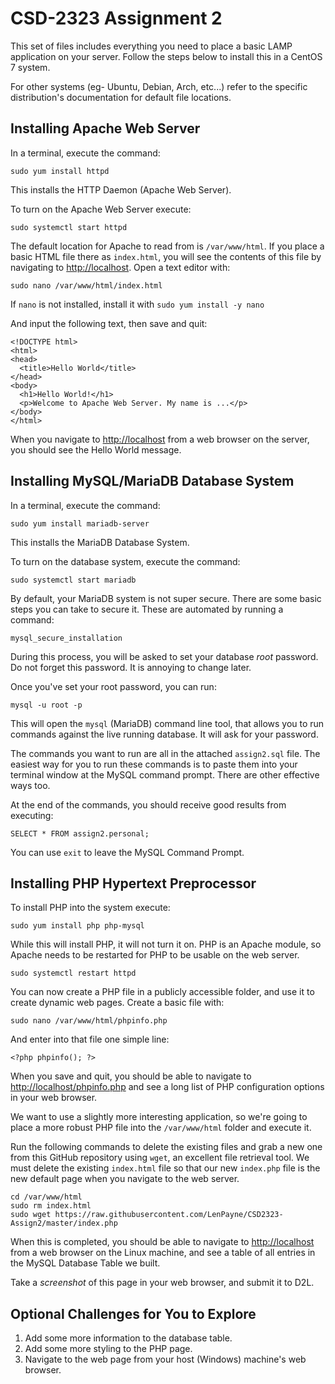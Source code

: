 # CSD-2323 Assignment 2

This set of files includes everything you need to place a basic LAMP application
on your server. Follow the steps below to install this in a CentOS 7 system.

For other systems (eg- Ubuntu, Debian, Arch, etc...) refer to the specific
distribution's documentation for default file locations.



## Installing Apache Web Server

In a terminal, execute the command:

    sudo yum install httpd

This installs the HTTP Daemon (Apache Web Server).

To turn on the Apache Web Server execute:

    sudo systemctl start httpd

The default location for Apache to read from is `/var/www/html`. If you place a
basic HTML file there as `index.html`, you will see the contents of this file
by navigating to [http://localhost](http://localhost). Open a text editor with:

    sudo nano /var/www/html/index.html

If `nano` is not installed, install it with `sudo yum install -y nano`

And input the following text, then save and quit:

    <!DOCTYPE html>
    <html>
    <head>
      <title>Hello World</title>
    </head>
    <body>
      <h1>Hello World!</h1>
      <p>Welcome to Apache Web Server. My name is ...</p>
    </body>
    </html>

When you navigate to [http://localhost](http://localhost) from a web browser
on the server, you should see the Hello World message.



## Installing MySQL/MariaDB Database System

In a terminal, execute the command:

    sudo yum install mariadb-server

This installs the MariaDB Database System.

To turn on the database system, execute the command:

    sudo systemctl start mariadb

By default, your MariaDB system is not super secure. There are some basic steps
you can take to secure it. These are automated by running a command:

    mysql_secure_installation

During this process, you will be asked to set your database *root* password. Do
not forget this password. It is annoying to change later.

Once you've set your root password, you can run:

    mysql -u root -p

This will open the `mysql` (MariaDB) command line tool, that allows you to run
commands against the live running database. It will ask for your password.

The commands you want to run are all in the attached `assign2.sql` file. The
easiest way for you to run these commands is to paste them into your terminal
window at the MySQL command prompt. There are other effective ways too.

At the end of the commands, you should receive good results from executing:

    SELECT * FROM assign2.personal;

You can use `exit` to leave the MySQL Command Prompt.



## Installing PHP Hypertext Preprocessor

To install PHP into the system execute:

    sudo yum install php php-mysql

While this will install PHP, it will not turn it on. PHP is an Apache module,
so Apache needs to be restarted for PHP to be usable on the web server.

    sudo systemctl restart httpd

You can now create a PHP file in a publicly accessible folder, and use it to
create dynamic web pages. Create a basic file with:

    sudo nano /var/www/html/phpinfo.php

And enter into that file one simple line:

    <?php phpinfo(); ?>

When you save and quit, you should be able to navigate to
[http://localhost/phpinfo.php](http://localhost/phpinfo.php) and see a long list
of PHP configuration options in your web browser.

We want to use a slightly more interesting application, so we're going to place
a more robust PHP file into the `/var/www/html` folder and execute it.

Run the following commands to delete the existing files and grab a new one from
this GitHub repository using `wget`, an excellent file retrieval tool. We must
delete the existing `index.html` file so that our new `index.php` file is the
new default page when you navigate to the web server.

    cd /var/www/html
    sudo rm index.html
    sudo wget https://raw.githubusercontent.com/LenPayne/CSD2323-Assign2/master/index.php

When this is completed, you should be able to navigate to [http://localhost](http://localhost)
from a web browser on the Linux machine, and see a table of all entries in the
MySQL Database Table we built.

Take a *screenshot* of this page in your web browser, and submit it to D2L.


## Optional Challenges for You to Explore

1. Add some more information to the database table.
2. Add some more styling to the PHP page.
3. Navigate to the web page from your host (Windows) machine's web browser.
